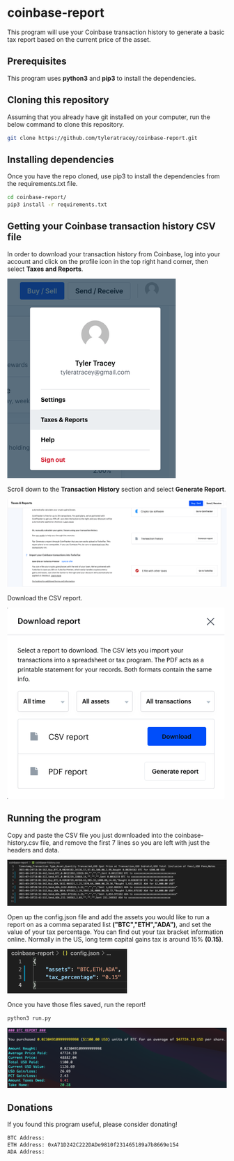 # coinbase-report
This program will use your Coinbase transaction history to generate a basic tax report based on the current price of the asset.

## Prerequisites

This program uses **python3** and **pip3** to install the dependencies.

## Cloning this repository

Assuming that you already have git installed on your computer, run the below command to clone this repository.

```bash
git clone https://github.com/tyleratracey/coinbase-report.git
```
## Installing dependencies

Once you have the repo cloned, use pip3 to install the dependencies from the requirements.txt file.

```bash
cd coinbase-report/
pip3 install -r requirements.txt
```

## Getting your Coinbase transaction history CSV file

In order to download your transaction history from Coinbase, log into your account and click on the profile icon in the top right hand corner, then select **Taxes and Reports**.

![alt text](https://github.com/tyleratracey/coinbase-report/blob/main/png/profile.png?raw=true)

Scroll down to the **Transaction History** section and select **Generate Report**.

![alt text](https://github.com/tyleratracey/coinbase-report/blob/main/png/transaction_history.png?raw=true)

Download the CSV report.

![alt text](https://github.com/tyleratracey/coinbase-report/blob/main/png/generate_report.png?raw=true)

## Running the program

Copy and paste the CSV file you just downloaded into the coinbase-history.csv file, and remove the first 7 lines so you are left with just the headers and data.

![alt text](https://github.com/tyleratracey/coinbase-report/blob/main/png/csv.png?raw=true)

Open up the config.json file and add the assets you would like to run a report on as a comma separated list **("BTC","ETH","ADA")**, and set the value of your tax percentage. You can find out your tax bracket information online. Normally in the US, long term capital gains tax is around 15% **(0.15)**.

![alt text](https://github.com/tyleratracey/coinbase-report/blob/main/png/config.png?raw=true)

Once you have those files saved, run the report!

```bash
python3 run.py
```

![alt text](https://github.com/tyleratracey/coinbase-report/blob/main/png/results.png?raw=true)

## Donations

If you found this program useful, please consider donating!

```
BTC Address: 
ETH Address: 0xA71D242C222DADe9810f231465189a7b8669e154
ADA Address: 
```



